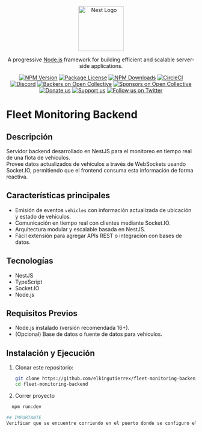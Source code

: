 <p align="center">
  <a href="http://nestjs.com/" target="blank"><img src="https://nestjs.com/img/logo-small.svg" width="120" alt="Nest Logo" /></a>
</p>

[circleci-image]: https://img.shields.io/circleci/build/github/nestjs/nest/master?token=abc123def456
[circleci-url]: https://circleci.com/gh/nestjs/nest

  <p align="center">A progressive <a href="http://nodejs.org" target="_blank">Node.js</a> framework for building efficient and scalable server-side applications.</p>
    <p align="center">
<a href="https://www.npmjs.com/~nestjscore" target="_blank"><img src="https://img.shields.io/npm/v/@nestjs/core.svg" alt="NPM Version" /></a>
<a href="https://www.npmjs.com/~nestjscore" target="_blank"><img src="https://img.shields.io/npm/l/@nestjs/core.svg" alt="Package License" /></a>
<a href="https://www.npmjs.com/~nestjscore" target="_blank"><img src="https://img.shields.io/npm/dm/@nestjs/common.svg" alt="NPM Downloads" /></a>
<a href="https://circleci.com/gh/nestjs/nest" target="_blank"><img src="https://img.shields.io/circleci/build/github/nestjs/nest/master" alt="CircleCI" /></a>
<a href="https://discord.gg/G7Qnnhy" target="_blank"><img src="https://img.shields.io/badge/discord-online-brightgreen.svg" alt="Discord"/></a>
<a href="https://opencollective.com/nest#backer" target="_blank"><img src="https://opencollective.com/nest/backers/badge.svg" alt="Backers on Open Collective" /></a>
<a href="https://opencollective.com/nest#sponsor" target="_blank"><img src="https://opencollective.com/nest/sponsors/badge.svg" alt="Sponsors on Open Collective" /></a>
  <a href="https://paypal.me/kamilmysliwiec" target="_blank"><img src="https://img.shields.io/badge/Donate-PayPal-ff3f59.svg" alt="Donate us"/></a>
    <a href="https://opencollective.com/nest#sponsor"  target="_blank"><img src="https://img.shields.io/badge/Support%20us-Open%20Collective-41B883.svg" alt="Support us"></a>
  <a href="https://twitter.com/nestframework" target="_blank"><img src="https://img.shields.io/twitter/follow/nestframework.svg?style=social&label=Follow" alt="Follow us on Twitter"></a>
</p>
  <!--[![Backers on Open Collective](https://opencollective.com/nest/backers/badge.svg)](https://opencollective.com/nest#backer)
  [![Sponsors on Open Collective](https://opencollective.com/nest/sponsors/badge.svg)](https://opencollective.com/nest#sponsor)-->

# Fleet Monitoring Backend

## Descripción
Servidor backend desarrollado en NestJS para el monitoreo en tiempo real de una flota de vehículos.  
Provee datos actualizados de vehículos a través de WebSockets usando Socket.IO, permitiendo que el frontend consuma esta información de forma reactiva.

## Características principales
- Emisión de eventos `vehicles` con información actualizada de ubicación y estado de vehículos.  
- Comunicación en tiempo real con clientes mediante Socket.IO.  
- Arquitectura modular y escalable basada en NestJS.  
- Fácil extensión para agregar APIs REST o integración con bases de datos.

## Tecnologías
- NestJS  
- TypeScript  
- Socket.IO  
- Node.js

## Requisitos Previos
- Node.js instalado (versión recomendada 16+).  
- (Opcional) Base de datos o fuente de datos para vehículos.

## Instalación y Ejecución

1. Clonar este repositorio:

   ```bash
   git clone https://github.com/elkingutierrex/fleet-monitoring-backend.git
   cd fleet-monitoring-backend

2. Correr proyecto
  ```bash
    npm run:dev

## IMPORTANTE
  Verificar que se encuentre corriendo en el puerto donde se configuro el frontend Normalmente es  EL PUERTO: http://localhost:3000
